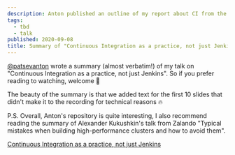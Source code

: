 ```yaml
---
description: Anton published an outline of my report about CI from the DevOps Novosibirsk mitap.
tags:
  - tbd
  - talk
published: 2020-09-08
title: Summary of "Continuous Integration as a practice, not just Jenkins" (Russian)
---
```


[@patsevanton](https://t.me/@patsevanton) wrote a summary (almost verbatim!) of my talk on "Continuous Integration as a practice, not just Jenkins". So if you prefer reading to watching, welcome 🙂

The beauty of the summary is that we added text for the first 10 slides that didn't make it to the recording for technical reasons 🔥

P.S. Overall, Anton's repository is quite interesting, I also recommend reading the summary of Alexander Kukushkin's talk from Zalando "Typical mistakes when building high-performance clusters and how to avoid them".

[Continuous Integration as a practice, not just Jenkins](https://github.com/patsevanton/russian-conferences-articles/blob/master/articles/%D0%90%D0%BD%D0%B4%D1%80%D0%B5%D0%B9-%D0%90%D0%BB%D0%B5%D0%BA%D1%81%D0%B0%D0%BD%D0%B4%D1%80%D0%BE%D0%B2-Continuous-Integration-%D0%BA%D0%B0%D0%BA-%D0%BF%D1%80%D0%B0%D0%BA%D1%82%D0%B8%D0%BA%D0%B0-%D0%B0-%D0%BD%D0%B5-Jenkins.md)
